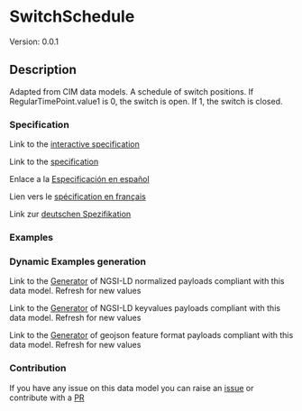 # SwitchSchedule
Version: 0.0.1

## Description 

Adapted from CIM data models. A schedule of switch positions.  If RegularTimePoint.value1 is 0, the switch is open.  If 1, the switch is closed.
### Specification

Link to the [interactive specification](https://swagger.lab.fiware.org/?url=https://github.com/smart-data-models/dataModel.EnergyCIM/blob/master/SwitchSchedule/swagger.yaml)

Link to the [specification](https://github.com/smart-data-models/dataModel.EnergyCIM/blob/master/SwitchSchedule/doc/spec.md)

Enlace a la [Especificación en español](https://github.com/smart-data-models/dataModel.EnergyCIM/blob/master/SwitchSchedule/doc/spec_ES.md)

Lien vers le [spécification en français](https://github.com/smart-data-models/dataModel.EnergyCIM/blob/master/SwitchSchedule/doc/spec_FR.md)

Link zur [deutschen Spezifikation](https://github.com/smart-data-models/dataModel.EnergyCIM/blob/master/SwitchSchedule/doc/spec_DE.md)
### Examples
### Dynamic Examples generation

Link to the [Generator](https://smartdatamodels.org/extra/ngsi-ld_generator.php?schemaUrl=https://raw.githubusercontent.com/smart-data-models/dataModel.EnergyCIM/master/SwitchSchedule/schema.json&email=info@smartdatamodels.org) of NGSI-LD normalized payloads compliant with this data model. Refresh for new values

Link to the [Generator](https://smartdatamodels.org/extra/ngsi-ld_generator_keyvalues.php?schemaUrl=https://raw.githubusercontent.com/smart-data-models/dataModel.EnergyCIM/master/SwitchSchedule/schema.json&email=info@smartdatamodels.org) of NGSI-LD keyvalues payloads compliant with this data model. Refresh for new values

Link to the [Generator](https://smartdatamodels.org/extra/geojson_features_generator_v1.0.php?schemaUrl=https://raw.githubusercontent.com/smart-data-models/dataModel.EnergyCIM/master/SwitchSchedule/schema.json&email=info@smartdatamodels.org) of geojson feature format payloads compliant with this data model. Refresh for new values
### Contribution

 If you have any issue on this data model you can raise an [issue](https://github.com/smart-data-models/dataModel.EnergyCIM/issues)  or contribute with a [PR](https://github.com/smart-data-models/dataModel.EnergyCIM/pulls)